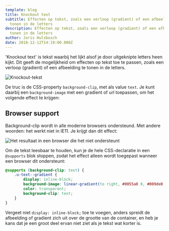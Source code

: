 ```yaml
---
template: blog
title: Knockout text
subtitle: Effecten op tekst, zoals een verloop (gradient) of een afbeelding
  tonen in de letters
description: Effecten op tekst, zoals een verloop (gradient) of een afbeelding
  tonen in de letters
author: Joris Hulsbosch
date: 2018-12-12T14:19:00.000Z
---
```

'Knockout text' is tekst waarbij het lijkt alsof je door uitgeknipte letters heen kijkt. Dit geeft de mogelijkheid om effecten op tekst toe te passen, zoals een verloop (gradient) of een afbeelding te tonen in de letters.

![Knockout-tekst](/blog/text-met-gradient.png)

De truc is de CSS-property `background-clip`, met als value `text`. Je kunt daarbij een `background-image` met een gradient of url toepassen, om het volgende effect te krijgen:

## Browser support

Background-clip wordt in alle moderne browsers ondersteund. Met andere woorden: het werkt niet in IE11. Je krijgt dan dit effect:

![Het resultaat in een browser die het niet ondersteunt](/blog/text-met-gradient-ie11.png)

Om de tekst leesbaar te houden, kun je de hele CSS-declaratie in een `@supports` blok stoppen, zodat het effect alleen wordt toegepast wanneer een browser dit ondersteunt:

```css
@supports (background-clip: text) {
    .u-text--gradient {
        display: inline-block;
        background-image: linear-gradient(to right, #0055a0 0, #009de0 50%, #78be20 100%);
        color: transparent;
        background-clip: text;
    }
}
```

Vergeet niet `display: inline-block;` toe te voegen, anders spreidt de afbeelding of gradient zich uit over de grootte van de container, en heb je kans dat je een groot deel ervan niet ziet als je tekst wat korter is.
